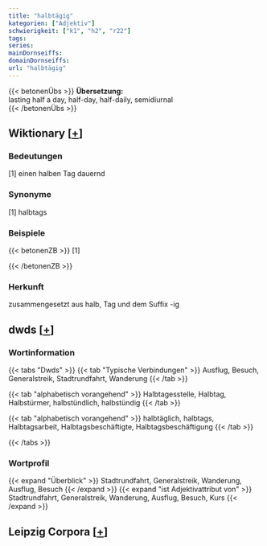 ```yaml
---
title: "halbtägig"
kategorien: ["Adjektiv"]
schwierigkeit: ["k1", "h2", "r22"]
tags:
series:
mainDornseiffs:
domainDornseiffs:
url: "halbtägig"
---
```


{{< betonenÜbs >}}
**Übersetzung:**  
lasting half a day, half-day, half-daily, semidiurnal  
{{< /betonenÜbs >}}

## Wiktionary [[+](https://de.wiktionary.org/wiki/halbtägig)]

### Bedeutungen
[1] einen halben Tag dauernd  

### Synonyme
[1] halbtags  

### Beispiele
{{< betonenZB >}}
[1]  

{{< /betonenZB >}}
### Herkunft
zusammengesetzt aus halb, Tag und dem Suffix -ig  



## dwds [[+](https://www.dwds.de/wb/halbtägig)]

### Wortinformation
{{< tabs "Dwds" >}}
{{< tab "Typische Verbindungen" >}}
Ausflug, Besuch, Generalstreik, Stadtrundfahrt, Wanderung
{{< /tab >}}

{{< tab "alphabetisch vorangehend" >}}
Halbtagesstelle, Halbtag, Halbstürmer, halbstündlich, halbstündig
{{< /tab >}}

{{< tab "alphabetisch vorangehend" >}}
halbtäglich, halbtags, Halbtagsarbeit, Halbtagsbeschäftigte, Halbtagsbeschäftigung
{{< /tab >}}

{{< /tabs >}}

### Wortprofil
{{< expand "Überblick" >}} Stadtrundfahrt, Generalstreik, Wanderung, Ausflug, Besuch {{< /expand >}}
{{< expand "ist Adjektivattribut von" >}} Stadtrundfahrt, Generalstreik, Wanderung, Ausflug, Besuch, Kurs {{< /expand >}}

## Leipzig Corpora [[+](https://corpora.uni-leipzig.de/en/res?word=halbtägig&corpusId=deu_newscrawl-public_2018)]

